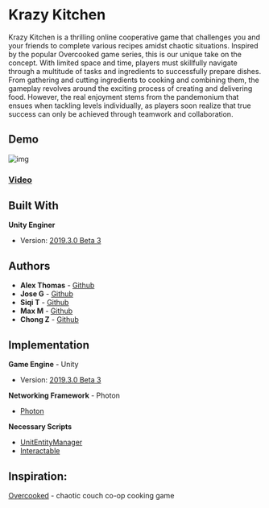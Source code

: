 # Krazy Kitchen

Krazy Kitchen is a thrilling online cooperative game that challenges you and your friends to complete various recipes amidst chaotic situations. Inspired by the popular Overcooked game series, this is our unique take on the concept. With limited space and time, players must skillfully navigate through a multitude of tasks and ingredients to successfully prepare dishes. From gathering and cutting ingredients to cooking and combining them, the gameplay revolves around the exciting process of creating and delivering food. However, the real enjoyment stems from the pandemonium that ensues when tackling levels individually, as players soon realize that true success can only be achieved through teamwork and collaboration.

## Demo
![img](https://github.com/athom031/KrazyKitchen/blob/master/KrazyKitchen.png)
<br/>

### [Video](https://www.youtube.com/watch?v=16-g_YCpumI)

## Built With

**Unity Enginer**
* Version: [2019.3.0 Beta 3](https://unity3d.com/unity/beta/2019.3.0b3)

## Authors

* **Alex Thomas** - [Github](https://github.com/athom031)
* **Jose G** - [Github](https://github.com/LadyEbony)
* **Siqi T** - [Github](https://github.com/SiqiT)
* **Max M** - [Github](https://github.com/mmckee003)
* **Chong Z** - [Github](https://github.com/ChongZuo)

## Implementation

**Game Engine** - Unity
* Version: [2019.3.0 Beta 3](https://unity3d.com/unity/beta/2019.3.0b3)

**Networking Framework** - Photon
* [Photon](https://www.photonengine.com/pun) <br/>

**Necessary Scripts**
* [UnitEntityManager](https://docs.unity3d.com/Packages/com.unity.entities@0.0/api/Unity.Entities.EntityManager.html)
* [Interactable](https://docs.unity3d.com/540/Documentation/ScriptReference/UI.Selectable-interactable.html)

## Inspiration:
[Overcooked](https://store.steampowered.com/app/448510/Overcooked/) - chaotic couch co-op cooking game
